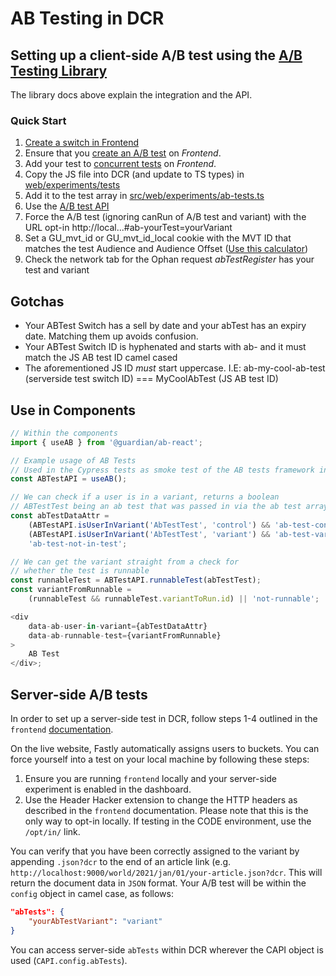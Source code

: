 # AB Testing in DCR

## Setting up a client-side A/B test using the [A/B Testing Library](https://github.com/guardian/ab-testing)

The library docs above explain the integration and the API.

### Quick Start

1. [Create a switch in Frontend](https://github.com/guardian/frontend/blob/main/common/app/conf/switches/ABTestSwitches.scala)
2. Ensure that you [create an A/B test](https://github.com/guardian/frontend/tree/main/static/src/javascripts/projects/common/modules/experiments/tests) on _Frontend_.
3. Add your test to [concurrent tests](https://github.com/guardian/frontend/blob/main/static/src/javascripts/projects/common/modules/experiments/ab-tests.js) on _Frontend_.
4. Copy the JS file into DCR (and update to TS types) in [web/experiments/tests](https://github.com/guardian/dotcom-rendering/tree/main/src/web/experiments/tests)
5. Add it to the test array in [src/web/experiments/ab-tests.ts](https://github.com/guardian/dotcom-rendering/blob/main/src/web/experiments/ab-tests.ts)
6. Use the [A/B test API](https://github.com/guardian/ab-testing#the-api)
7. Force the A/B test (ignoring canRun of A/B test and variant) with the URL opt-in http://local...#ab-yourTest=yourVariant
8. Set a GU_mvt_id or GU_mvt_id_local cookie with the MVT ID that matches the test Audience and Audience Offset ([Use this calculator](https://ab-tests.netlify.app/))
9. Check the network tab for the Ophan request _abTestRegister_ has your test and variant

## Gotchas

-   Your ABTest Switch has a sell by date and your abTest has an expiry date. Matching them up avoids confusion.
-   Your ABTest Switch ID is hyphenated and starts with ab- and it must match the JS AB test ID camel cased
-   The aforementioned JS ID _must_ start uppercase. I.E: ab-my-cool-ab-test (serverside test switch ID) === MyCoolAbTest (JS AB test ID)

## Use in Components

```ts
// Within the components
import { useAB } from '@guardian/ab-react';

// Example usage of AB Tests
// Used in the Cypress tests as smoke test of the AB tests framework integration
const ABTestAPI = useAB();

// We can check if a user is in a variant, returns a boolean
// ABTestTest being an ab test that was passed in via the ab test array
const abTestDataAttr =
    (ABTestAPI.isUserInVariant('AbTestTest', 'control') && 'ab-test-control') ||
    (ABTestAPI.isUserInVariant('AbTestTest', 'variant') && 'ab-test-variant') ||
    'ab-test-not-in-test';

// We can get the variant straight from a check for
// whether the test is runnable
const runnableTest = ABTestAPI.runnableTest(abTestTest);
const variantFromRunnable =
    (runnableTest && runnableTest.variantToRun.id) || 'not-runnable';

<div
    data-ab-user-in-variant={abTestDataAttr}
    data-ab-runnable-test={variantFromRunnable}
>
    AB Test
</div>;
```

## Server-side A/B tests

In order to set up a server-side test in DCR, follow steps 1-4 outlined in the `frontend` [documentation](https://github.com/guardian/frontend/blob/main/docs/03-dev-howtos/01-ab-testing.md#write-a-server-side-test).

On the live website, Fastly automatically assigns users to buckets. You can force yourself into a test on your local machine by following these steps:

1) Ensure you are running `frontend` locally and your server-side experiment is enabled in the dashboard.
2) Use the Header Hacker extension to change the HTTP headers as described in the `frontend` documentation. Please note that this is the only way to opt-in locally. If testing in the CODE environment, use the `/opt/in/` link.

You can verify that you have been correctly assigned to the variant by appending `.json?dcr` to the end of an article link (e.g. `http://localhost:9000/world/2021/jan/01/your-article.json?dcr`. This will return the document data in `JSON` format. Your A/B test will be within the `config` object in camel case, as follows:

```json
"abTests": {
	"yourAbTestVariant": "variant"
}
```

You can access server-side `abTests` within DCR wherever the CAPI object is used (`CAPI.config.abTests`).
